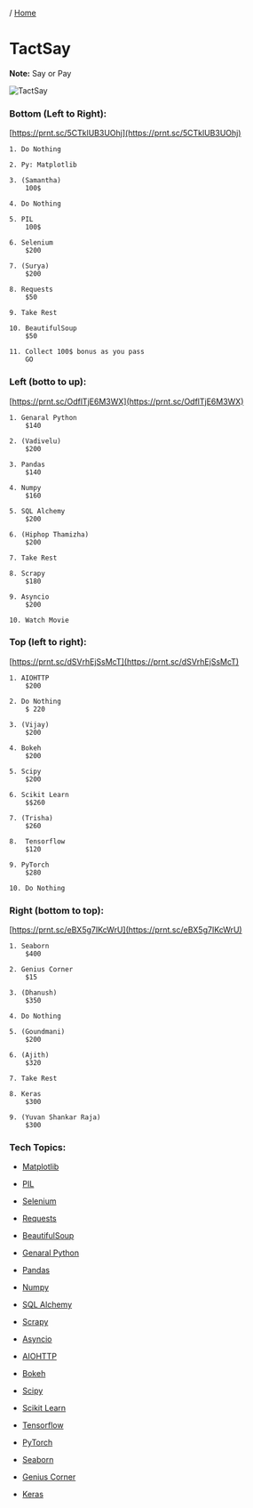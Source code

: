 / [Home](index.md)

# TactSay

**Note:** Say or Pay


![TactSay](https://github.com/tactlabs/wiki/blob/master/images/tactsay-2.1.jpg?raw=true)

### Bottom (Left to Right):
[https://prnt.sc/5CTklUB3UOhj](https://prnt.sc/5CTklUB3UOhj)
```
1. Do Nothing

2. Py: Matplotlib

3. (Samantha)
	100$

4. Do Nothing

5. PIL
	100$

6. Selenium
	$200

7. (Surya)
	$200

8. Requests
	$50

9. Take Rest

10. BeautifulSoup
	$50

11. Collect 100$ bonus as you pass
	GO
```



### Left (botto to up):
[https://prnt.sc/OdflTjE6M3WX](https://prnt.sc/OdflTjE6M3WX)
```
1. Genaral Python
	$140

2. (Vadivelu)
	$200

3. Pandas
	$140

4. Numpy
	$160

5. SQL Alchemy
	$200

6. (Hiphop Thamizha)
	$200

7. Take Rest

8. Scrapy
	$180

9. Asyncio
	$200

10. Watch Movie
```




### Top (left to right):
[https://prnt.sc/dSVrhEjSsMcT](https://prnt.sc/dSVrhEjSsMcT)
```
1. AIOHTTP
	$200

2. Do Nothing
	$ 220

3. (Vijay)
	$200

4. Bokeh
	$200

5. Scipy
	$200

6. Scikit Learn
	$$260

7. (Trisha)
	$260

8.  Tensorflow
	$120

9. PyTorch
	$280

10. Do Nothing
```



### Right (bottom to top):
[https://prnt.sc/eBX5g7IKcWrU](https://prnt.sc/eBX5g7IKcWrU)
```
1. Seaborn
	$400

2. Genius Corner
	$15

3. (Dhanush)
	$350

4. Do Nothing

5. (Goundmani)
	$200

6. (Ajith)
	$320

7. Take Rest

8. Keras
	$300

9. (Yuvan Shankar Raja)
	$300
```



### Tech Topics:

- [Matplotlib](ts-1-matplotlib.md)

- [PIL](ts-2-PIL.md)

- [Selenium](ts-3-selenium.md)

- [Requests](ts-4-requests.md)

- [BeautifulSoup](ts-5-beautifulsoup.md)

- [Genaral Python](ts-6-general-python.md)

- [Pandas](ts-7-pandas.md)

- [Numpy](ts-8-numpy.md)

- [SQL Alchemy](ts-0-template.md)

- [Scrapy](ts-0-template.md)

- [Asyncio](ts-0-template.md)

- [AIOHTTP](ts-0-template.md)

- [Bokeh](ts-0-template.md)

- [Scipy](ts-0-template.md)

- [Scikit Learn](ts-0-template.md)

- [Tensorflow](ts-0-template.md)

- [PyTorch](ts-0-template.md)

- [Seaborn](ts-0-template.md)

- [Genius Corner](ts-0-template.md)

- [Keras](ts-0-template.md)